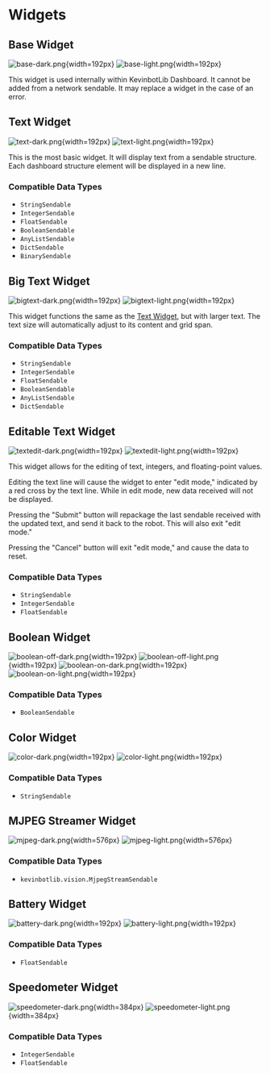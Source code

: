 # Widgets

## Base Widget

![base-dark.png](../../media/dashboard/base-dark.png#only-dark){width=192px}
![base-light.png](../../media/dashboard/base-light.png#only-light){width=192px}

This widget is used internally within KevinbotLib Dashboard.
It cannot be added from a network sendable. 
It may replace a widget in the case of an error.

## Text Widget

![text-dark.png](../../media/dashboard/text-dark.png#only-dark){width=192px}
![text-light.png](../../media/dashboard/text-light.png#only-light){width=192px}

This is the most basic widget. 
It will display text from a sendable structure. 
Each dashboard structure element will be displayed in a new line.

### Compatible Data Types

* `StringSendable`
* `IntegerSendable`
* `FloatSendable`
* `BooleanSendable`
* `AnyListSendable`
* `DictSendable`
* `BinarySendable`

## Big Text Widget

![bigtext-dark.png](../../media/dashboard/bigtext-dark.png#only-dark){width=192px}
![bigtext-light.png](../../media/dashboard/bigtext-light.png#only-light){width=192px}

This widget functions the same as the [Text Widget](#text-widget), but with larger text. 
The text size will automatically adjust to its content and grid span.

### Compatible Data Types

* `StringSendable`
* `IntegerSendable`
* `FloatSendable`
* `BooleanSendable`
* `AnyListSendable`
* `DictSendable`

## Editable Text Widget

![textedit-dark.png](../../media/dashboard/textedit-dark.png#only-dark){width=192px}
![textedit-light.png](../../media/dashboard/textedit-light.png#only-light){width=192px}

This widget allows for the editing of text, integers, and floating-point values. 

Editing the text line will cause the widget to enter "edit mode," indicated by a red cross by the text line. 
While in edit mode, new data received will not be displayed.

Pressing the "Submit" button will repackage the last sendable received with the updated text, and send it back to the robot.
This will also exit "edit mode."

Pressing the "Cancel" button will exit "edit mode," and cause the data to reset.

### Compatible Data Types

* `StringSendable`
* `IntegerSendable`
* `FloatSendable`

## Boolean Widget

![boolean-off-dark.png](../../media/dashboard/boolean-off-dark.png#only-dark){width=192px}
![boolean-off-light.png](../../media/dashboard/boolean-off-light.png#only-light){width=192px}
![boolean-on-dark.png](../../media/dashboard/boolean-on-dark.png#only-dark){width=192px}
![boolean-on-light.png](../../media/dashboard/boolean-on-light.png#only-light){width=192px}

### Compatible Data Types

* `BooleanSendable`

## Color Widget

![color-dark.png](../../media/dashboard/color-dark.png#only-dark){width=192px}
![color-light.png](../../media/dashboard/color-light.png#only-light){width=192px}

### Compatible Data Types

* `StringSendable`

## MJPEG Streamer Widget

![mjpeg-dark.png](../../media/dashboard/mjpeg-dark.png#only-dark){width=576px}
![mjpeg-light.png](../../media/dashboard/mjpeg-light.png#only-light){width=576px}

### Compatible Data Types

* `kevinbotlib.vision.MjpegStreamSendable`

## Battery Widget

![battery-dark.png](../../media/dashboard/battery-dark.png#only-dark){width=192px}
![battery-light.png](../../media/dashboard/battery-light.png#only-light){width=192px}

### Compatible Data Types

* `FloatSendable`

## Speedometer Widget

![speedometer-dark.png](../../media/dashboard/speedometer-dark.png#only-dark){width=384px}
![speedometer-light.png](../../media/dashboard/speedometer-light.png#only-light){width=384px}

### Compatible Data Types

* `IntegerSendable`
* `FloatSendable`
